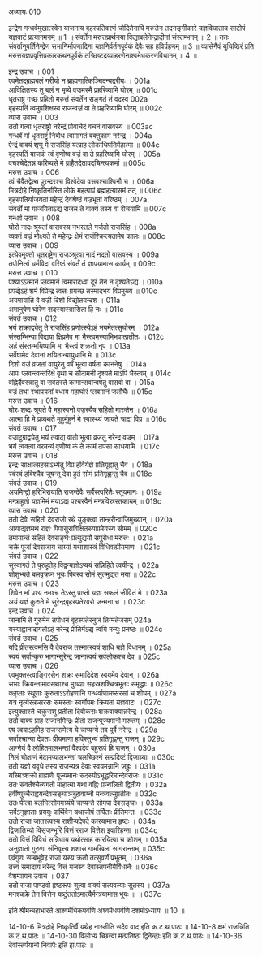 अध्यायः 010

इन्द्रेण गन्धर्वमुखात्स्वेन याजनाय बृहस्पतिवरणं चोदितेनापि मरुत्तेन तदनङ्गीकारे यज्ञविघाताय साटोपं यज्ञवाटं प्रत्यागमनम् ॥ 1 ॥ संवर्तेन मरुत्तप्रार्थनया विद्याबलेनेन्द्रादीनां संस्तम्भनम् ॥ 2 ॥ ततः संवर्तानुवर्तिनेन्द्रेण सभानिर्मापणादिना यज्ञनिर्वर्तनपूर्वकं देवैः सह हविर्ग्रहणम् ॥ 3 ॥ व्यासेनैवं युधिष्ठिरं प्रति मरुत्तयज्ञप्रवृत्तिप्रकारकथनपूर्वकं तच्छिष्टद्रव्याहरणेनाश्वमेधकरणविधानम् ॥ 4 ॥

इन्द्र उवाच ।	001  
एवमेतद्ब्रह्मबलं गरीयो न ब्राह्मणात्किञ्चिदन्यद्ररीयः ।	001a  
आविक्षितस्य तु बलं न मृष्ये वज्रमस्मै प्रहरिष्यामि घोरम् ॥	001c  
धृतराष्ट्र गच्छ प्रहितो मरुत्तं संवर्तेन सङ्गतं तं वदस्व	002a  
बृहस्पतिं त्वमुपशिक्षस्व राजन्वज्रं वा ते प्रहरिष्यामि घोरम् ॥	002c  
व्यास उवाच ।	003  
ततो गत्वा धृतराष्ट्रो नरेन्द्रं प्रोवाचेदं वचनं वासवस्य ॥	003ac  
गन्धर्वं मां धृतराष्ट्रं निबोध त्वामागतं वक्तुकामं नरेन्द्र ।	004a  
ऐन्द्रं वाक्यं शृणु मे राजसिंह यत्प्राह लोकाधिपतिर्महात्मा ॥	004c  
बृहस्पतिं याजकं त्वं वृणीष्व वज्रं वा ते प्रहरिष्यामि घोरम् ।	005a  
वचश्चेदेतन्न करिष्यसे मे प्राहैतदेतावदचिन्त्यकर्मा ॥	005c  
मरुत्त उवाच ।	006  
त्वं चैवैतद्वेत्थ पुरन्दरश्च विश्वेदेवा वसवश्चाश्विनौ च ।	006a  
मित्रद्रोहे निष्कृतिर्नास्ति लोके महत्पापं ब्रह्महत्यासमं तत् ॥	006c  
बृहस्पतिर्याजयतां महेन्द्रं देवश्रेष्ठं वज्रभृतां वरिष्ठम् ।	007a  
संवर्तो मां याजयिताऽद्य राजन्न ते वाक्यं तस्य वा रोचयामि ॥	007c  
गन्धर्व उवाच ।	008  
घोरो नादः श्रूयतां वासवस्य नभस्तले गर्जतो राजसिंह ।	008a  
व्यक्तं वज्रं मोक्ष्यते ते महेन्द्रः क्षेमं राजंश्चिन्त्यतामेष कालः ॥	008c  
व्यास उवाच ।	009  
इत्येवमुक्तो धृतराष्ट्रेण राजञ्श्रुत्वा नादं नदतो वासवस्य ।	009a  
तपोनित्यं धर्मविदां वरिष्ठं संवर्तं तं ज्ञापयामास कार्यम् ॥	009c  
मरुत्त उवाच ।	010  
पश्याऽऽत्मानं प्लवमानं त्वमारादध्वा दूरं तेन न दृश्यतेऽद्य ।	010a  
प्रपद्येऽहं शर्म विप्रेन्द्र त्वत्तः प्रयच्छ तस्मादभयं विप्रमुख्य ॥	010c  
अयमायाति वे वज्री दिशो विद्योतयन्दश ।	011a  
अमानुषेण घोरेण सदस्यास्त्रासिता हि नः ॥	011c  
संवर्त उवाच ।	012  
भयं शक्राद्व्येतु ते राजसिंह प्रणोत्स्येऽहं भयमेतत्सुघोरम् ।	012a  
संस्तम्भिन्या विद्यया क्षिप्रमेव मा भैस्त्वमस्याभिभवात्प्रतीतः ॥	012c  
अहं संस्तम्भयिष्यामि मा भैस्त्वं शक्रतो नृप ।	013a  
सर्वेषामेव देवानां क्षयितान्यायुधानि मे ॥	013c  
दिशो वज्रं व्रजतां वायुरेतु वर्षं भूत्वा वर्षतां काननेषु ।	014a  
आपः प्लवन्त्वन्तरिक्षे वृथा च सौदामनी दृश्यते माऽपि भैस्त्वम् ॥	014c  
वह्निर्देवस्त्रातु वा सर्वतस्ते कामान्सर्वान्वर्षतु वासवो वा ।	015a  
वज्रं तथा स्थापयतां वधाय महाघोरं प्लवमानं जलौघैः ॥	015c  
मरुत्त उवाच ।	016  
घोरः शब्दः श्रूयते वै महास्वनो वज्रस्यैष सहितो मारुतेन ।	016a  
आत्मा हि मे प्रव्यथते मुहुर्मुहुर्न मे स्वास्थ्यं जायते चाद्य विप्र ॥	016c  
संवर्त उवाच ।	017  
वज्रादुग्राद्व्येतु भयं तवाद्य वातो भूत्वा व्रजतु नरेन्द्र वज्रम् ।	017a  
भयं त्वक्त्वा वरमन्यं वृणीष्व कं ते कामं तपसा साधयामि ॥	017c  
मरुत्त उवाच ।	018  
इन्द्रः साक्षात्सहसाऽभ्येतु विप्र हविर्यज्ञे प्रतिगृह्णातु चैव ।	018a  
स्वंस्वं हविश्चैव जुषन्तु देवा हुतं सोमं प्रतिगृह्णन्तु चैव ॥	018c  
संवर्त उवाच ।	019  
अयमिन्द्रो हरिभिरायाति राजन्देवैः सर्वैस्त्वरितैः स्तूयमानः ।	019a  
मन्त्राहूतो यज्ञमिमं मयाऽद्य पश्यस्वैनं मन्त्रविस्रस्तकायम् ॥	019c  
व्यास उवाच ।	020  
ततो देवैः सहितो देवराजो रथे युङ्क्त्वा तान्हरीन्वाजिमुख्यान् ।	020a  
आयाद्यज्ञमथ राज्ञः पिपासुराविक्षितस्याप्रमेयस्य सोमम् ॥	020c  
तमायान्तं सहितं देवसङ्घैः प्रत्युद्ययौ सपुरोधा मरुत्तः ।	021a  
चक्रे पूजां देवराजाय चाग्र्यां यथाशास्त्रं विधिवत्प्रीयमाणः ॥	021c  
संवर्त उवाच ।	022  
सुस्वागतं ते पुरुहूतेह विद्वन्यज्ञोऽप्ययं सन्निहिते त्वयीन्द्र ।	022a  
शोशुभ्यते बलवृत्रघ्न भूयः पिबस्व सोमं सुतमुद्यतं मया ॥	022c  
मरुत्त उवाच ।	023  
शिवेन मां पश्य नमश्च तेऽस्तु प्राप्तो यज्ञः सफलं जीवितं मे ।	023a  
अयं यज्ञं कुरुते मे सुरेन्द्रबृहस्पतेरवरो जन्मना च ।	023c  
इन्द्र उवाच ।	024  
जानामि ते गुरुमेनं तपोधनं बृहस्पतेरनुजं तिग्मतेजसम्	024a  
यस्याह्वानादागतोऽहं नरेन्द्र प्रीतिर्मेऽद्य त्वयि मन्युः प्रनष्टः ॥	024c  
संवर्त उवाच ।	025  
यदि प्रीतस्त्वमसि वै देवराज तस्मात्स्वयं शाधि यज्ञे विधानम् ।	025a  
स्वयं सर्वान्कुरु भागान्सुरेन्द्र जानात्वयं सर्वलोकश्च देव ॥	025c  
व्यास उवाच ।	026  
एवमुक्तस्त्वाङ्गिरसेन शक्रः समादिदेश स्वयमेव देवान् ।	026a  
सभाः क्रियन्तामावसथाश्च मुख्याः सहस्रशश्चित्रभूताः समृद्धाः ॥	026c  
क्लृप्ताः स्थूणाः कुरुताऽऽरोहणानि गन्धर्वाणामप्सरसां च शीघ्रम् ।	027a  
यत्र नृत्येरन्नप्सरसः समस्ताः स्वर्गोपमः क्रियतां यज्ञवाटः ॥	027c  
इत्युक्तास्ते चक्रुराशु प्रतीता दिवौकसः शक्रवाक्यान्नरेन्द्र ।	028a  
ततो वाक्यं प्राह राजानमिन्द्रः प्रीतो राजन्पूज्यमानो मरुत्तम् ॥	028c  
एष त्वयाऽहमिह राजन्समेत्य ये चाप्यन्ये तव पूर्वे नरेन्द्र ।	029a  
सर्वाश्चान्या देवताः प्रीयमाणा हविस्तुभ्यं प्रतिगृह्णन्तु राजन् ॥	029c  
आग्नेयं वै लोहितमालभन्तां वैश्वदेवं बहुरूपं हि राजन् ।	030a  
निलं चोक्षाणं मेद्यमप्यालभन्तां चलच्छिश्नं सम्प्रदिष्टं द्विजाग्र्याः ॥	030c  
ततो यज्ञो ववृधे तस्य राजन्यत्र देवाः स्वयमन्नानि जह्रुः ।	031a  
यस्मिञ्शक्रो ब्राह्मणैः पूज्यमानः सदस्योऽभूद्धरिमान्देवराजः ॥	031c  
ततः संवर्तश्चैत्यगतो माहात्मा यथा वह्निः प्रज्वलितो द्वितीयः ।	032a  
हवींष्युच्चैराह्वयन्देवसङ्घाञ्जुहावाग्नौ मन्त्रवत्सुप्रतीतः ॥	032c  
ततः पीत्वा बलभित्सोममग्र्यंये चाप्यन्ते सोमपा देवसङ्घाः ।	033a  
सर्वेऽनुज्ञाताः प्रययुः पार्थिवेन यथाजोषं तर्पिताः प्रीतिमन्तः ॥	033c  
ततो राजा जातरूपस्य राशीन्पदेपदे कारयामास हृष्टः ।	034a  
द्विजातिभ्यो विसृजन्भूरि वित्तं रराज वित्तेश इवारिहन्ता ॥	034c  
ततो वित्तं विविधं सन्निधाय यथोत्साहं कारयित्वा च कोशम् ।	035a  
अनुज्ञातो गुरुणा संनिवृत्त्य शशास गामखिलां सागरान्ताम् ॥	035c  
एवंगुणः सम्बभूवेह राजा यस्य क्रतौ तत्सुवर्णं प्रभूतम् ।	036a  
तत्त्वं समादाय नरेन्द्र वित्तं यजस्व देवांस्तपनीयैर्विधानैः ॥	036c  
वैशम्पायन उवाच ।	037  
ततो राजा पाण्डवो हृष्टरूपः श्रुत्वा वाक्यं सत्यवत्याः सुतस्य ।	037a  
मनश्चक्रे तेन वित्तेन यष्टुंततोऽमात्यैर्मन्त्रयामास भूयः ॥ ॥	037c  

इति श्रीमन्महाभारते आश्वमेधिकपर्वणि अश्वमेधपर्वणि दशमोऽध्यायः ॥ 10 ॥

14-10-6 मित्रद्रोहे निष्कृतिर्वै यथेह नास्तीति सदैव वाद इति क.ट.थ.पाठः ॥ 14-10-8 क्षमं राजन्निति क.ट.थ.पाठः ॥ 14-10-30 विलोभ्य च्छित्त्वा मत्प्रतिष्ठा द्विनेन्द्राः इति क.ट.थ.पाठः ॥ 14-10-36 देवांस्तर्पयानो निवापैः इति झ.पाठः ॥
